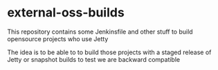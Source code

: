 # external-oss-builds
This repository contains some Jenkinsfile and other stuff to build opensource projects who use Jetty

The idea is to be able to to build those projects with a staged release of Jetty or snapshot builds to test we are backward compatible


